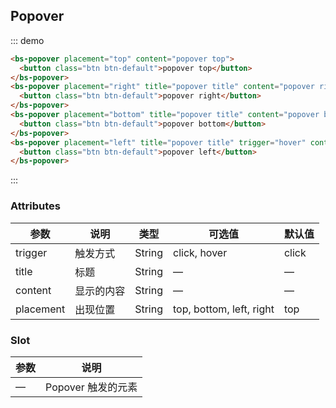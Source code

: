 ## Popover

::: demo
``` html
<bs-popover placement="top" content="popover top">
  <button class="btn btn-default">popover top</button>
</bs-popover>
<bs-popover placement="right" title="popover title" content="popover right">
  <button class="btn btn-default">popover right</button>
</bs-popover>
<bs-popover placement="bottom" title="popover title" content="popover bottom">
  <button class="btn btn-default">popover bottom</button>
</bs-popover>
<bs-popover placement="left" title="popover title" trigger="hover" content="popover left">
  <button class="btn btn-default">popover left</button>
</bs-popover>
```
:::


### Attributes
| 参数               | 说明                                                     | 类型              | 可选值      | 默认值 |
|--------------------|----------------------------------------------------------|-------------------|-------------|--------|
| trigger | 触发方式 | String  | click, hover |    click    |
|  title              | 标题 | String | — | — |
|  content        |  显示的内容  | String            | — | — |
|  placement        |  出现位置  | String | top, bottom, left, right |  top |

### Slot
| 参数               | 说明                                                     |
|--- | ---|
| — | Popover 触发的元素 |
